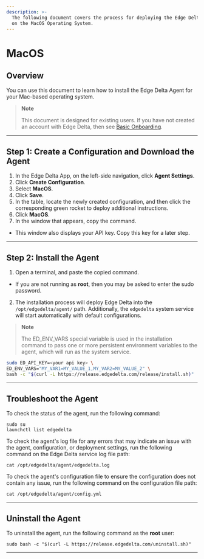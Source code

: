 ```yaml
---
description: >-
  The following document covers the process for deploying the Edge Delta service
  on the MacOS Operating System.
---
```


# MacOS

## Overview

You can use this document to learn how to install the Edge Delta Agent for your Mac-based operating system.

> **Note**
>
> This document is designed for existing users. If you have not created an account with Edge Delta, then see [Basic Onboarding](../basic-onboarding.md).

***

## Step 1: Create a Configuration and Download the Agent

1. In the Edge Delta App, on the left-side navigation, click **Agent Settings**.
2. Click **Create Configuration**.
3. Select **MacOS**.
4. Click **Save**.  
5. In the table, locate the newly created configuration, and then click the corresponding green rocket to deploy additional instructions.
6. Click **MacOS**.
7. In the window that appears, copy the command.
  - This window also displays your API key. Copy this key for a later step.

***

## Step 2: Install the Agent

1. Open a terminal, and paste the copied command.
  - If you are not running as **root**, then you may be asked to enter the sudo password.
2. The installation process will deploy Edge Delta into the `/opt/edgedelta/agent/` path. Additionally, the `edgedelta` system service will start automatically with default configurations.


> **Note**
>
> The ED\_ENV\_VARS special variable is used in the installation command to pass one or more persistent environment variables to the agent, which will run as the system service.


```bash
sudo ED_API_KEY=<your api key> \
ED_ENV_VARS="MY_VAR1=MY_VALUE_1,MY_VAR2=MY_VALUE_2" \
bash -c "$(curl -L https://release.edgedelta.com/release/install.sh)"
```

***

## Troubleshoot the Agent

To check the status of the agent, run the following command:

```
sudo su
launchctl list edgedelta
```

To check the agent's log file for any errors that may indicate an issue with the agent, configuration, or deployment settings, run the following command on the Edge Delta service log file path:

```
cat /opt/edgedelta/agent/edgedelta.log
```

To check the agent's configuration file to ensure the configuration does not contain any issue, run the following command on the configuration file path:

```
cat /opt/edgedelta/agent/config.yml
```

***

## Uninstall the Agent

To uninstall the agent, run the following command as the **root** user:

```
sudo bash -c "$(curl -L https://release.edgedelta.com/uninstall.sh)"
```

***
